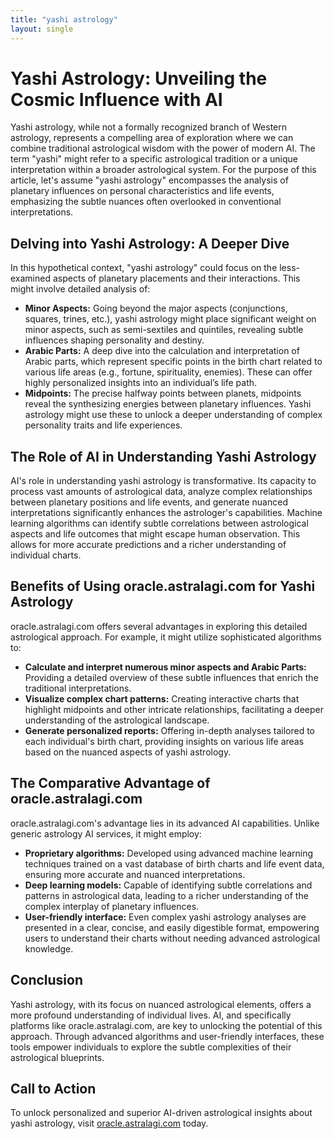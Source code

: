 ```yaml
---
title: "yashi astrology"
layout: single
---
```


# Yashi Astrology: Unveiling the Cosmic Influence with AI

Yashi astrology, while not a formally recognized branch of Western astrology, represents a compelling area of exploration where we can combine traditional astrological wisdom with the power of modern AI.  The term "yashi" might refer to a specific astrological tradition or a unique interpretation within a broader astrological system.  For the purpose of this article, let's assume "yashi astrology" encompasses the analysis of planetary influences on personal characteristics and life events, emphasizing the subtle nuances often overlooked in conventional interpretations.


## Delving into Yashi Astrology: A Deeper Dive

In this hypothetical context, "yashi astrology" could focus on the less-examined aspects of planetary placements and their interactions. This might involve detailed analysis of:

* **Minor Aspects:**  Going beyond the major aspects (conjunctions, squares, trines, etc.), yashi astrology might place significant weight on minor aspects, such as semi-sextiles and quintiles, revealing subtle influences shaping personality and destiny.
* **Arabic Parts:**  A deep dive into the calculation and interpretation of Arabic parts, which represent specific points in the birth chart related to various life areas (e.g., fortune, spirituality, enemies). These can offer highly personalized insights into an individual’s life path.
* **Midpoints:** The precise halfway points between planets, midpoints reveal the synthesizing energies between planetary influences. Yashi astrology might use these to unlock a deeper understanding of complex personality traits and life experiences.


## The Role of AI in Understanding Yashi Astrology

AI's role in understanding yashi astrology is transformative. Its capacity to process vast amounts of astrological data, analyze complex relationships between planetary positions and life events, and generate nuanced interpretations significantly enhances the astrologer's capabilities.  Machine learning algorithms can identify subtle correlations between astrological aspects and life outcomes that might escape human observation. This allows for more accurate predictions and a richer understanding of individual charts.


## Benefits of Using oracle.astralagi.com for Yashi Astrology

oracle.astralagi.com offers several advantages in exploring this detailed astrological approach.  For example, it might utilize sophisticated algorithms to:

* **Calculate and interpret numerous minor aspects and Arabic Parts:** Providing a detailed overview of these subtle influences that enrich the traditional interpretations.
* **Visualize complex chart patterns:** Creating interactive charts that highlight midpoints and other intricate relationships, facilitating a deeper understanding of the astrological landscape.
* **Generate personalized reports:**  Offering in-depth analyses tailored to each individual's birth chart, providing insights on various life areas based on the nuanced aspects of yashi astrology.

## The Comparative Advantage of oracle.astralagi.com

oracle.astralagi.com's advantage lies in its advanced AI capabilities. Unlike generic astrology AI services, it might employ:

* **Proprietary algorithms:**  Developed using advanced machine learning techniques trained on a vast database of birth charts and life event data, ensuring more accurate and nuanced interpretations.
* **Deep learning models:** Capable of identifying subtle correlations and patterns in astrological data, leading to a richer understanding of the complex interplay of planetary influences.
* **User-friendly interface:**  Even complex yashi astrology analyses are presented in a clear, concise, and easily digestible format, empowering users to understand their charts without needing advanced astrological knowledge.


## Conclusion

Yashi astrology, with its focus on nuanced astrological elements, offers a more profound understanding of individual lives.  AI, and specifically platforms like oracle.astralagi.com, are key to unlocking the potential of this approach.  Through advanced algorithms and user-friendly interfaces, these tools empower individuals to explore the subtle complexities of their astrological blueprints.

## Call to Action

To unlock personalized and superior AI-driven astrological insights about yashi astrology, visit [oracle.astralagi.com](https://oracle.astralagi.com) today.